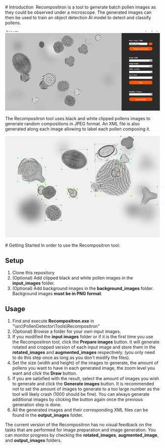 # Introduction 
Recompositron is a tool to generate batch pollen images as they could be observed under a microscope. The generated images can then be used to train an object detection AI model to detect and classify pollens.

![Recompositron interface](Recompositron.jpg "Recompositron Interface")

The Recompositron tool uses black and white clipped pollens images to generate random compositions in JPEG format. An XML file is also generated along each image allowing to label each pollen composing it.

![Output image with bounding boxes](OutputImageWithBB.jpg "Output image with bounding boxes")

# Getting Started
In order to use the Recompositron tool:
## Setup
1.  Clone this repository
2.  (Optional) Add clipped black and white pollen images in the **input_images** folder.
3.  (Optional) Add background images in the **background_images** folder. Background images **must be in PNG format**.
## Usage
1.  Find and execute **Recompositron.exe** in "\src\PollenDetector\Tools\Recompositron\"
2.  (Optional) Browse a folder for your own input images. 
3.  If you modified the **input images** folder or if it is the first time you use the Recompositron tool, click the **Prepare images** button. It will generate rotated and cropped version of each input image and store them in the **rotated_images** and **augmented_images** respectively. (you only need to do this step once as long as you don't modify the files).
4.  Set the size (width and height) of the images to generate, the amount of pollens you want to have in each generated image, the zoom level you want and click the **Draw** button.
5.  If you are satisfied with the result, select the amount of images you wish to generate and click the **Generate images** button. It is recommended not to set the amount of images to generate to a too large number as the tool will likely crash (1000 should be fine). You can always generate additional images by clicking the button again once the previous generation step is done.
6.  All the generated images and their corresponding XML files can be found in the **output_images** folder.

The current version of the Recompositron has no visual feedback on the tasks that are performed for image preparation and image generation. You can monitor progress by checking the **rotated_images**, **augmented_image**, and **output_images** folders.